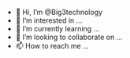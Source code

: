 - 👋 Hi, I’m @Big3technology
- 👀 I’m interested in ...
- 🌱 I’m currently learning ...
- 💞️ I’m looking to collaborate on ...
- 📫 How to reach me ...

<!---
Big3technology/Big3technology is a ✨ special ✨ repository because its `README.md` (this file) appears on your GitHub profile.
You can click the Preview link to take a look at your changes.
--->

